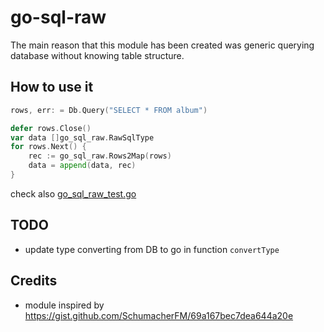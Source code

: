 # go-sql-raw

The main reason that this module has been created was generic querying database without knowing table structure. 

## How to use it

```go
rows, err: = Db.Query("SELECT * FROM album")

defer rows.Close()
var data []go_sql_raw.RawSqlType
for rows.Next() {
	rec := go_sql_raw.Rows2Map(rows)
	data = append(data, rec)
}
```

check also [go_sql_raw_test.go](tests/go_sql_raw_test.go)

## TODO
* update type converting from DB to go in function `convertType`

## Credits
* module inspired by https://gist.github.com/SchumacherFM/69a167bec7dea644a20e